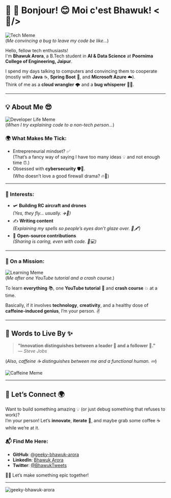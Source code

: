 # 🌟 💫 Bonjour! 😊 Moi c'est Bhawuk! <🤠/>

![Tech Meme](https://i.imgflip.com/5n5nrn.jpg)  
(*Me convincing a bug to leave my code be like...*)

Hello, fellow tech enthusiasts!  
I'm **Bhawuk Arora**, a B.Tech student in **AI & Data Science** at **Poornima College of Engineering, Jaipur**.  

I spend my days talking to computers and convincing them to cooperate (mostly with **Java** ☕, **Spring Boot** 🥾, and **Microsoft Azure** ☁️).  
Think of me as a **cloud wrangler** 🌩️ and a **bug whisperer** 🐛🔧.

---

## 💡 **About Me** 😎

![Developer Life Meme](https://i.imgflip.com/5n5nwj.jpg)  
(*When I try explaining code to a non-tech person...*)

### 🌍 What Makes Me Tick:
- Entrepreneurial mindset? ✅  
  (That’s a fancy way of saying I have too many ideas 💡 and not enough time ⏰.)
- Obsessed with **cybersecurity** 🛡️🔐.  
  (Who doesn’t love a good firewall drama? 🔥🚪)

---

### 🎯 Interests:
- 🛩️ **Building RC aircraft and drones**  
  *(Yes, they fly... usually. ✈️🚀)*  
- ✍️ **Writing content**  
  *(Explaining my spells so people’s eyes don’t glaze over. 📜🖋️)*  
- 🤝 **Open-source contributions**  
  *(Sharing is caring, even with code. 🤗💻)*  

---

### 🚀 On a Mission:
![Learning Meme](https://i.imgflip.com/5n5obu.jpg)  
(*Me after one YouTube tutorial and a crash course.*)  

To learn **everything** 📚, one **YouTube tutorial** 🎥 and **crash course** 💥 at a time.  

Basically, if it involves **technology**, **creativity**, and a healthy dose of **caffeine-induced genius**, I’m your person. ✌️

---

## 🌟 **Words to Live By** ✨

> **"Innovation distinguishes between a leader 👑 and a follower 🐑."**  
> — *Steve Jobs*  

(*Also, caffeine ☕ distinguishes between me and a functional human. 💤*)

![Caffeine Meme](https://i.imgflip.com/5n5orx.jpg)

---

## 🚀 **Let’s Connect** 🌍

Want to build something amazing 💡 (or just debug something that refuses to work)?  
I’m your person! Let’s **innovate**, **iterate** 🔄, and maybe grab some coffee ☕ while we’re at it.  

### 📬 **Find Me Here**:  
- **GitHub**: [@geeky-bhawuk-arora](https://github.com/geeky-bhawuk-arora)  
- **LinkedIn**: [Bhawuk Arora](https://www.linkedin.com/in/bhawuk-arora/)  
- **Twitter**: [@BhawukTweets](https://twitter.com/BhawukTweets)  

🎉👋 Let’s make something epic together!

---

<p align="left"> <img src="https://komarev.com/ghpvc/?username=geeky-bhawuk-arora&label=Profile%20views&color=0e75b6&style=flat" alt="geeky-bhawuk-arora" /> </p>





